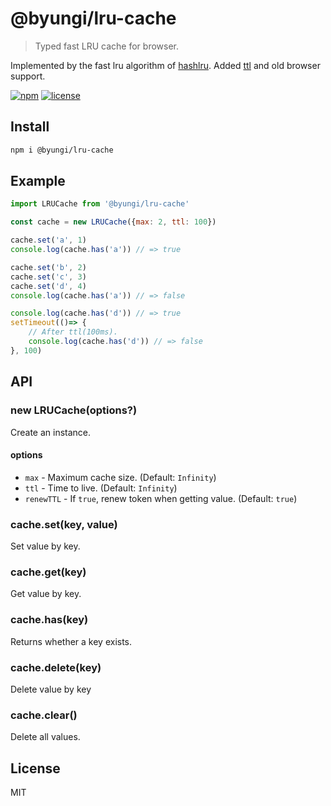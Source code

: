 # @byungi/lru-cache
> Typed fast LRU cache for browser.

Implemented by the fast lru algorithm of [hashlru](https://github.com/dominictarr/hashlru).
Added [ttl](https://en.wikipedia.org/wiki/Time_to_live) and old browser support.


[![npm](https://flat.badgen.net/npm/v/@byungi/lru-cache)](https://www.npmjs.com/package/@byungi/lru-cache)
[![license](https://flat.badgen.net/github/license/skt-t1-byungi/lru-cache)](https://github.com/skt-t1-byungi/lru-cache/blob/master/LICENSE)

## Install
```sh
npm i @byungi/lru-cache
```

## Example
```js
import LRUCache from '@byungi/lru-cache'

const cache = new LRUCache({max: 2, ttl: 100})

cache.set('a', 1)
console.log(cache.has('a')) // => true

cache.set('b', 2)
cache.set('c', 3)
cache.set('d', 4)
console.log(cache.has('a')) // => false

console.log(cache.has('d')) // => true
setTimeout(()=> {
    // After ttl(100ms).
    console.log(cache.has('d')) // => false
}, 100)
```

## API
### new LRUCache(options?)
Create an instance.

#### options
- `max` - Maximum cache size. (Default: `Infinity`)
- `ttl` - Time to live. (Default: `Infinity`)
- `renewTTL` - If `true`, renew token when getting value. (Default: `true`)

### cache.set(key, value)
Set value by key.

### cache.get(key)
Get value by key.

### cache.has(key)
Returns whether a key exists.

### cache.delete(key)
Delete value by key

### cache.clear()
Delete all values.

## License
MIT
